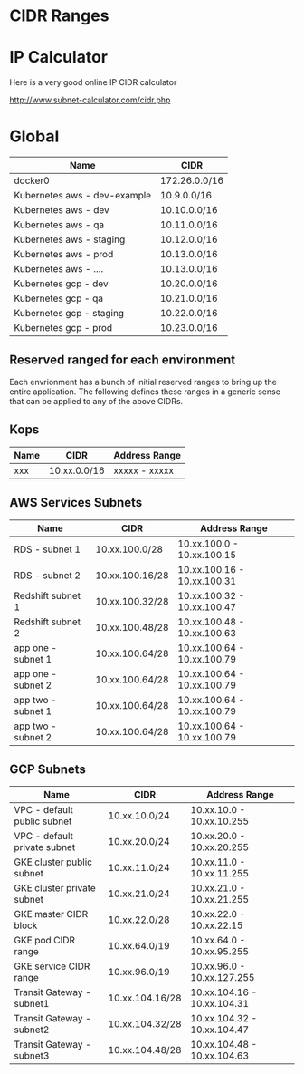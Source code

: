 CIDR Ranges
=====================

# IP Calculator
Here is a very good online IP CIDR calculator

http://www.subnet-calculator.com/cidr.php


# Global

| Name                              | CIDR          |
|-----------------------------------|---------------|
| docker0                           | 172.26.0.0/16 |
| Kubernetes aws - dev-example      | 10.9.0.0/16   |
| Kubernetes aws - dev              | 10.10.0.0/16  |
| Kubernetes aws - qa               | 10.11.0.0/16  |
| Kubernetes aws - staging          | 10.12.0.0/16  |
| Kubernetes aws - prod             | 10.13.0.0/16  |
| Kubernetes aws - ....             | 10.13.0.0/16  |
| Kubernetes gcp - dev              | 10.20.0.0/16  |
| Kubernetes gcp - qa               | 10.21.0.0/16  |
| Kubernetes gcp - staging          | 10.22.0.0/16  |
| Kubernetes gcp - prod             | 10.23.0.0/16  |

## Reserved ranged for each environment
Each envrionment has a bunch of initial reserved ranges to bring up the entire
application.  The following defines these ranges in a generic sense that can
be applied to any of the above CIDRs.

## Kops
| Name             | CIDR         | Address Range |
|------------------|--------------|---------------|
| xxx              | 10.xx.0.0/16 | xxxxx - xxxxx |

## AWS Services Subnets
| Name                                  | CIDR             | Address Range               |
|---------------------------------------|------------------|-----------------------------|
| RDS  - subnet 1                       | 10.xx.100.0/28   | 10.xx.100.0  - 10.xx.100.15 |
| RDS  - subnet 2                       | 10.xx.100.16/28  | 10.xx.100.16 - 10.xx.100.31 |
| Redshift subnet 1                     | 10.xx.100.32/28  | 10.xx.100.32 - 10.xx.100.47 |
| Redshift subnet 2                     | 10.xx.100.48/28  | 10.xx.100.48 - 10.xx.100.63 |
| app one - subnet 1                    | 10.xx.100.64/28  | 10.xx.100.64 - 10.xx.100.79 |
| app one - subnet 2                    | 10.xx.100.64/28  | 10.xx.100.64 - 10.xx.100.79 |
| app two - subnet 1                    | 10.xx.100.64/28  | 10.xx.100.64 - 10.xx.100.79 |
| app two - subnet 2                    | 10.xx.100.64/28  | 10.xx.100.64 - 10.xx.100.79 |

## GCP Subnets
| Name                                  | CIDR             | Address Range               |
|---------------------------------------|------------------|-----------------------------|
| VPC - default public subnet           | 10.xx.10.0/24    | 10.xx.10.0  - 10.xx.10.255  |
| VPC - default private subnet          | 10.xx.20.0/24    | 10.xx.20.0 - 10.xx.20.255   |
| GKE cluster public subnet             | 10.xx.11.0/24    | 10.xx.11.0 - 10.xx.11.255   |
| GKE cluster private subnet            | 10.xx.21.0/24    | 10.xx.21.0 - 10.xx.21.255   |
| GKE master CIDR block                 | 10.xx.22.0/28    | 10.xx.22.0 - 10.xx.22.15    |
| GKE pod CIDR range                    | 10.xx.64.0/19    | 10.xx.64.0 - 10.xx.95.255   |
| GKE service CIDR range                | 10.xx.96.0/19    | 10.xx.96.0 - 10.xx.127.255  |
| Transit Gateway - subnet1             | 10.xx.104.16/28  | 10.xx.104.16 - 10.xx.104.31 |
| Transit Gateway - subnet2             | 10.xx.104.32/28  | 10.xx.104.32 - 10.xx.104.47 |
| Transit Gateway - subnet3             | 10.xx.104.48/28  | 10.xx.104.48 - 10.xx.104.63 |